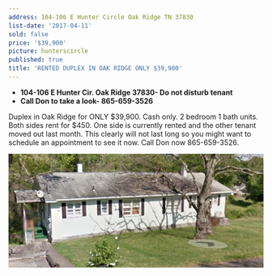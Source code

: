```yaml
---
address: 104-106 E Hunter Circle Oak Ridge TN 37830
list-date: '2017-04-11'
sold: false
price: '$39,900'
picture: hunterscircle
published: true
title: 'RENTED DUPLEX IN OAK RIDGE ONLY $39,900'
---
```



* **104-106 E Hunter Cir. Oak Ridge 37830- Do not disturb tenant**
* **Call Don to take a look- 865-659-3526**

Duplex in Oak Ridge for ONLY $39,900. Cash only. 2 bedroom 1 bath units. Both sides rent for $450. One side is currently rented and the other tenant moved out last month. This clearly will not last long so you might want to schedule an appointment to see it now. Call Don now 865-659-3526.

![](/uploads/versions/screen-shot-2017-04-11-at-9-41-08-am---x----2300-1028x---.png)